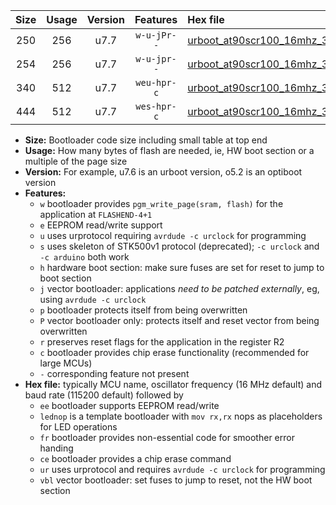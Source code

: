 |Size|Usage|Version|Features|Hex file|
|:-:|:-:|:-:|:-:|:--|
|250|256|u7.7|`w-u-jPr--`|[urboot_at90scr100_16mhz_38400bps_lednop_ur_vbl.hex](https://raw.githubusercontent.com/stefanrueger/urboot.hex/main/mcus/at90scr100/fcpu_16mhz/38400_bps/urboot_at90scr100_16mhz_38400bps_lednop_ur_vbl.hex)|
|254|256|u7.7|`w-u-jpr--`|[urboot_at90scr100_16mhz_38400bps_lednop_fr_ur_vbl.hex](https://raw.githubusercontent.com/stefanrueger/urboot.hex/main/mcus/at90scr100/fcpu_16mhz/38400_bps/urboot_at90scr100_16mhz_38400bps_lednop_fr_ur_vbl.hex)|
|340|512|u7.7|`weu-hpr-c`|[urboot_at90scr100_16mhz_38400bps_ee_lednop_fr_ce_ur.hex](https://raw.githubusercontent.com/stefanrueger/urboot.hex/main/mcus/at90scr100/fcpu_16mhz/38400_bps/urboot_at90scr100_16mhz_38400bps_ee_lednop_fr_ce_ur.hex)|
|444|512|u7.7|`wes-hpr-c`|[urboot_at90scr100_16mhz_38400bps_ee_lednop_fr_ce.hex](https://raw.githubusercontent.com/stefanrueger/urboot.hex/main/mcus/at90scr100/fcpu_16mhz/38400_bps/urboot_at90scr100_16mhz_38400bps_ee_lednop_fr_ce.hex)|

- **Size:** Bootloader code size including small table at top end
- **Usage:** How many bytes of flash are needed, ie, HW boot section or a multiple of the page size
- **Version:** For example, u7.6 is an urboot version, o5.2 is an optiboot version
- **Features:**
  + `w` bootloader provides `pgm_write_page(sram, flash)` for the application at `FLASHEND-4+1`
  + `e` EEPROM read/write support
  + `u` uses urprotocol requiring `avrdude -c urclock` for programming
  + `s` uses skeleton of STK500v1 protocol (deprecated); `-c urclock` and `-c arduino` both work
  + `h` hardware boot section: make sure fuses are set for reset to jump to boot section
  + `j` vector bootloader: applications *need to be patched externally*, eg, using `avrdude -c urclock`
  + `p` bootloader protects itself from being overwritten
  + `P` vector bootloader only: protects itself and reset vector from being overwritten
  + `r` preserves reset flags for the application in the register R2
  + `c` bootloader provides chip erase functionality (recommended for large MCUs)
  + `-` corresponding feature not present
- **Hex file:** typically MCU name, oscillator frequency (16 MHz default) and baud rate (115200 default) followed by
  + `ee` bootloader supports EEPROM read/write
  + `lednop` is a template bootloader with `mov rx,rx` nops as placeholders for LED operations
  + `fr` bootloader provides non-essential code for smoother error handing
  + `ce` bootloader provides a chip erase command
  + `ur` uses urprotocol and requires `avrdude -c urclock` for programming
  + `vbl` vector bootloader: set fuses to jump to reset, not the HW boot section
